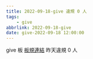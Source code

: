 ```yaml
---
title: 2022-09-18-give 違規 0 人
tags:
    - give
abbrlink: 2022-09-18-give
date: give-2022-09-18 12:00:00
---
```

give 板 [板規連結](https://www.ptt.cc/bbs/give/M.1612495900.A.C32.html)
昨天違規 0 人
